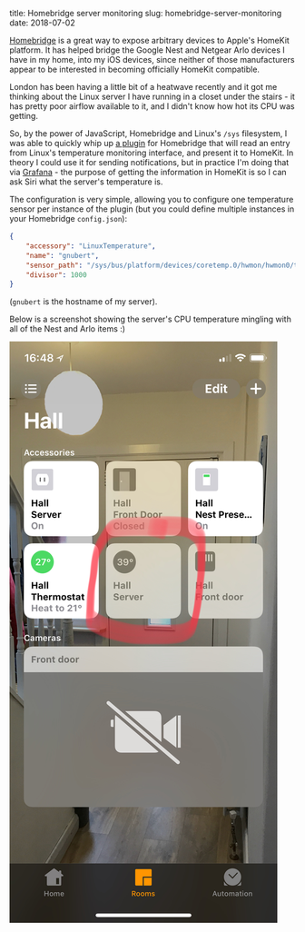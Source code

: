 title: Homebridge server monitoring
slug: homebridge-server-monitoring
date: 2018-07-02


[Homebridge](https://github.com/nfarina/homebridge) is a great way to expose arbitrary devices to Apple's HomeKit platform. It has helped bridge the Google Nest and Netgear Arlo devices I have in my home, into my iOS devices, since neither of those manufacturers appear to be interested in becoming officially HomeKit compatible.

London has been having a little bit of a heatwave recently and it got me thinking about the Linux server I have running in a closet under the stairs - it has pretty poor airflow available to it, and I didn't know how hot its CPU was getting.

So, by the power of JavaScript, Homebridge and Linux's `/sys` filesystem, I was able to quickly whip up [a plugin](https://github.com/cmsj/homebridge-linux-temperature) for Homebridge that will read an entry from Linux's temperature monitoring interface, and present it to HomeKit. In theory I could use it for sending notifications, but in practice I'm doing that via [Grafana](https://grafana.com/) - the purpose of getting the information in HomeKit is so I can ask Siri what the server's temperature is.

The configuration is very simple, allowing you to configure one temperature sensor per instance of the plugin (but you could define multiple instances in your Homebridge `config.json`):

```json
{
    "accessory": "LinuxTemperature",
    "name": "gnubert",
    "sensor_path": "/sys/bus/platform/devices/coretemp.0/hwmon/hwmon0/temp1_input",
    "divisor": 1000
}
```

(`gnubert` is the hostname of my server).

Below is a screenshot showing the server's CPU temperature mingling with all of the Nest and Arlo items :)

![Screenshot](/images/2018-07-02-server-temp-homekit.jpg)
